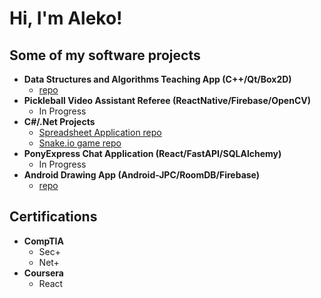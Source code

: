 <h1>Hi, I'm Aleko!</h1>

<h2>Some of my software projects</h2>

- <b>Data Structures and Algorithms Teaching App (C++/Qt/Box2D)</b>
  - [repo](https://github.com/Aleko-Louras/DSFO.git)
- <b>Pickleball Video Assistant Referee (ReactNative/Firebase/OpenCV)</b>
  - In Progress
- <b>C#/.Net Projects</b>
  - [Spreadsheet Application repo](https://github.com/Aleko-Louras/Spreadsheet.git)
  - [Snake.io game repo](https://github.com/Aleko-Louras/SnakeGame.git)
- <b>PonyExpress Chat Application (React/FastAPI/SQLAlchemy)</b>
  - In Progress
- <b>Android Drawing App (Android-JPC/RoomDB/Firebase)</b>
  - [repo](https://github.com/Aleko-Louras/QuickDraw.git)
<h2>Certifications</h2>

- <b>CompTIA</b>
  - Sec+
  - Net+
- <b>Coursera</b>
  - React
